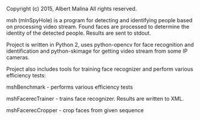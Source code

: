Copyright (c) 2015, Albert Malina
All rights reserved.

msh (mlnSpyHole) is a program for detecting and identifying people based 
on processing video stream. Found faces are processed to determine the identity
of the detected people. Results are sent to stdout.

Project is written in Python 2, uses python-opencv for face recognition 
and identification and python-skimage for getting video stream from some 
IP cameras.

Project also includes tools for training face recognizer 
and perform various efficiency tests:

mshBenchmark - performs various efficiency tests

mshFacerecTrainer - trains face recognizer. Results are written to XML.

mshFacerecCropper - crop faces from given sequence
